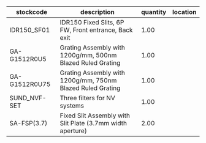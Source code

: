 |stockcode|description|quantity|location|
|---------|-----------|--------|--------|
|IDR150_SF01|IDR150 Fixed Slits, 6P FW, Front entrance, Back exit|1.00||
|GA-G1512R0U5|Grating Assembly with 1200g/mm, 500nm Blazed Ruled Grating|1.00||
|GA-G1512R0U75|Grating Assembly with 1200g/mm, 750nm Blazed Ruled Grating|1.00||
|SUND_NVF-SET|Three filters for NV systems|1.00||
|SA-FSP(3.7)|Fixed Slit Assembly with Slit Plate (3.7mm width aperture)|2.00||
